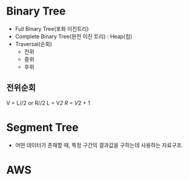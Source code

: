 # Binary Tree
- Full Binary Tree(포화 이진트리)
- Complete Binary Tree(완전 이진 트리) : Heap(힙)
- Traversal(순회)
  - 전위
  - 중위
  - 후위

## 전위순회
V = L//2 or R//2
L = V*2
R = V*2 + 1

# Segment Tree
- 어떤 데이터가 존재할 때, 특정 구간의 결과값을 구하는데 사용하는 자료구조.


# AWS